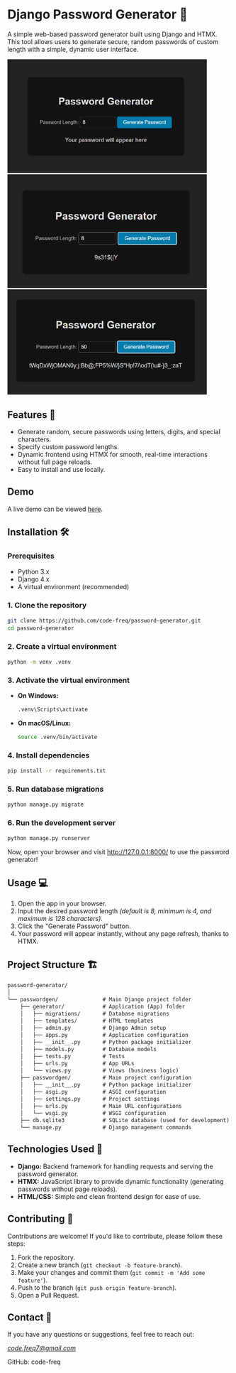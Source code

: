 # Django Password Generator 🔐

A simple web-based password generator built using Django and HTMX. This tool allows users to generate secure, random passwords of custom length with a simple, dynamic user interface.


<img src="assets/index.png" alt="drawing" style="width:450px;"/>

<img src="assets/index_password.png" alt="drawing" style="width:450px;"/>

<img src="assets/index_50.png" alt="drawing" style="width:450px;"/>


## Features 🌟
- Generate random, secure passwords using letters, digits, and special characters.
- Specify custom password lengths.
- Dynamic frontend using HTMX for smooth, real-time interactions without full page reloads.
- Easy to install and use locally.

## Demo
A live demo can be viewed [here](#). <!-- Optional: Add a live demo link if available -->

## Installation 🛠️

### Prerequisites
- Python 3.x
- Django 4.x
- A virtual environment (recommended)

### 1. Clone the repository
```bash
git clone https://github.com/code-freq/password-generator.git
cd password-generator
```
### 2. Create a virtual environment
```bash
python -m venv .venv
```
### 3. Activate the virtual environment
- **On Windows:**
    ```bash
    .venv\Scripts\activate
    ```
- **On macOS/Linux:**
    ```bash
    source .venv/bin/activate
    ```

### 4. Install dependencies
```bash
pip install -r requirements.txt
```

### 5. Run database migrations
```bash
python manage.py migrate
```

### 6. Run the development server
```bash
python manage.py runserver
```

Now, open your browser and visit http://127.0.0.1:8000/ to use the password generator!

## Usage 💻

1. Open the app in your browser.
2. Input the desired password length *(default is 8, minimum is 4, and maximum is 128 characters)*.
3. Click the "Generate Password" button.
4. Your password will appear instantly, without any page refresh, thanks to HTMX.

## Project Structure 🏗️

```
password-generator/
│
└── passwordgen/              # Main Django project folder
    ├── generator/            # Application (App) folder
    │   ├── migrations/       # Database migrations
    │   ├── templates/        # HTML templates
    │   ├── admin.py          # Django Admin setup
    │   ├── apps.py           # Application configuration
    │   ├── __init__.py       # Python package initializer
    │   ├── models.py         # Database models
    │   ├── tests.py          # Tests
    │   ├── urls.py           # App URLs
    │   └── views.py          # Views (business logic)
    ├── passwordgen/          # Main project configuration
    │   ├── __init__.py       # Python package initializer
    │   ├── asgi.py           # ASGI configuration
    │   ├── settings.py       # Project settings
    │   ├── urls.py           # Main URL configurations
    │   └── wsgi.py           # WSGI configuration
    ├── db.sqlite3            # SQLite database (used for development)
    └── manage.py             # Django management commands

```

## Technologies Used 🚀

- **Django:** Backend framework for handling requests and serving the password generator.
- **HTMX:** JavaScript library to provide dynamic functionality (generating passwords without page reloads).
- **HTML/CSS:** Simple and clean frontend design for ease of use.

## Contributing 🤝

Contributions are welcome! If you'd like to contribute, please follow these steps:

1. Fork the repository.
2. Create a new branch (`git checkout -b feature-branch`).
3. Make your changes and commit them (`git commit -m 'Add some feature'`).
4. Push to the branch (`git push origin feature-branch`).
5. Open a Pull Request.

## Contact 📧

If you have any questions or suggestions, feel free to reach out:

*code.freq7@gmail.com*

GitHub: code-freq